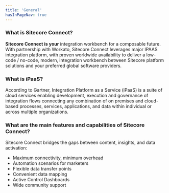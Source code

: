 ```yaml
---
title: 'General'
hasInPageNav: true
---
```


### What is Sitecore Connect?

**Sitecore Connect is your** integration workbench for a composable future. With partnership with Workato, Sitecore Connect leverages major IPAAS integration platform, with proven worldwide availability to deliver a low-code / no-code, modern, integration workbench between Sitecore platform solutions and your preferred global software providers.

### What is iPaaS?

According to Gartner, Integration Platform as a Service (iPaaS) is a suite of cloud services enabling development, execution and governance of integration flows connecting any combination of on premises and cloud-based processes, services, applications, and data within individual or across multiple organizations.

### What are the main features and capabilities of Sitecore Connect?

Sitecore Connect bridges the gaps between content, insights, and data activation:

- Maximum connectivity, minimum overhead
- Automation scenarios for marketers
- Flexible data transfer points
- Convenient data mapping
- Active Control Dashboards
- Wide community support
